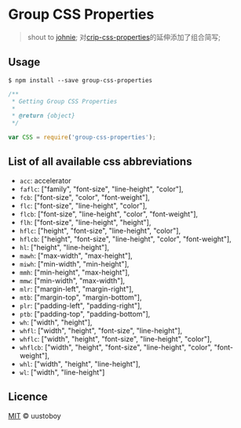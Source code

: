 # Group CSS Properties

> shout to [johnie](https://github.com/johnie);
> 对[crip-css-properties](https://github.com/johnie/crip-css-properties)的延伸添加了组合简写;

## Usage

```console
$ npm install --save group-css-properties
```

```js
/**
 * Getting Group CSS Properties
 *
 * @return {object}
 */

var CSS = require('group-css-properties');
```

## List of all available css abbreviations

* `acc`: accelerator
* `faflc`: ["family", "font-size", "line-height", "color"],
* `fcb`: ["font-size", "color", "font-weight"],
* `flc`: ["font-size", "line-height", "color"],
* `flcb`: ["font-size", "line-height", "color", "font-weight"],
* `flh`: ["font-size", "line-height", "height"],
* `hflc`: ["height", "font-size", "line-height", "color"],
* `hflcb`: ["height", "font-size", "line-height", "color", "font-weight"],
* `hl`: ["height", "line-height"],
* `mawh`: ["max-width", "max-height"],
* `miwh`: ["min-width", "min-height"],
* `mmh`: ["min-height", "max-height"],
* `mmw`: ["min-width", "max-width"],
* `mlr`: ["margin-left", "margin-right"],
* `mtb`: ["margin-top", "margin-bottom"],
* `plr`: ["padding-left", "padding-right"],
* `ptb`: ["padding-top", "padding-bottom"],
* `wh`: ["width", "height"],
* `whfl`: ["width", "height", "font-size", "line-height"],
* `whflc`: ["width", "height", "font-size", "line-height", "color"],
* `whflcb`: ["width", "height", "font-size", "line-height", "color", "font-weight"],
* `whl`: ["width", "height", "line-height"],
* `wl`: ["width", "line-height"]
## Licence

[MIT](licence) © uustoboy
